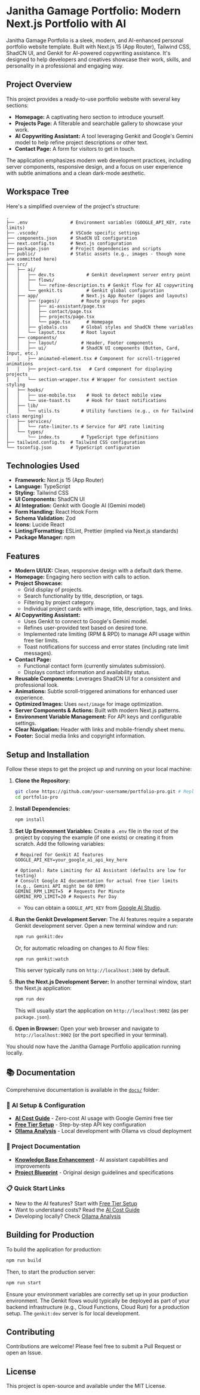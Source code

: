 # Janitha Gamage Portfolio: Modern Next.js Portfolio with AI

Janitha Gamage Portfolio is a sleek, modern, and AI-enhanced personal portfolio website template. Built with Next.js 15 (App Router), Tailwind CSS, ShadCN UI, and Genkit for AI-powered copywriting assistance. It's designed to help developers and creatives showcase their work, skills, and personality in a professional and engaging way.

## Project Overview

This project provides a ready-to-use portfolio website with several key sections:

*   **Homepage:** A captivating hero section to introduce yourself.
*   **Projects Page:** A filterable and searchable gallery to showcase your work.
*   **AI Copywriting Assistant:** A tool leveraging Genkit and Google's Gemini model to help refine project descriptions or other text.
*   **Contact Page:** A form for visitors to get in touch.

The application emphasizes modern web development practices, including server components, responsive design, and a focus on user experience with subtle animations and a clean dark-mode aesthetic.

## Workspace Tree

Here's a simplified overview of the project's structure:

```
.
├── .env                # Environment variables (GOOGLE_API_KEY, rate limits)
├── .vscode/            # VSCode specific settings
├── components.json     # ShadCN UI configuration
├── next.config.ts      # Next.js configuration
├── package.json        # Project dependencies and scripts
├── public/             # Static assets (e.g., images - though none are committed here)
├── src/
│   ├── ai/
│   │   ├── dev.ts            # Genkit development server entry point
│   │   ├── flows/
│   │   │   └── refine-description.ts # Genkit flow for AI copywriting
│   │   └── genkit.ts         # Genkit global configuration
│   ├── app/                # Next.js App Router (pages and layouts)
│   │   ├── (pages)/        # Route groups for pages
│   │   │   ├── ai-assistant/page.tsx
│   │   │   ├── contact/page.tsx
│   │   │   ├── projects/page.tsx
│   │   │   └── page.tsx      # Homepage
│   │   ├── globals.css     # Global styles and ShadCN theme variables
│   │   └── layout.tsx      # Root layout
│   ├── components/
│   │   ├── layout/         # Header, Footer components
│   │   ├── ui/             # ShadCN UI components (Button, Card, Input, etc.)
│   │   ├── animated-element.tsx # Component for scroll-triggered animations
│   │   ├── project-card.tsx   # Card component for displaying projects
│   │   └── section-wrapper.tsx # Wrapper for consistent section styling
│   ├── hooks/
│   │   ├── use-mobile.tsx    # Hook to detect mobile view
│   │   └── use-toast.ts      # Hook for toast notifications
│   ├── lib/
│   │   └── utils.ts        # Utility functions (e.g., cn for Tailwind class merging)
│   ├── services/
│   │   └── rate-limiter.ts # Service for API rate limiting
│   └── types/
│       └── index.ts        # TypeScript type definitions
├── tailwind.config.ts  # Tailwind CSS configuration
└── tsconfig.json       # TypeScript configuration
```

## Technologies Used

*   **Framework:** Next.js 15 (App Router)
*   **Language:** TypeScript
*   **Styling:** Tailwind CSS
*   **UI Components:** ShadCN UI
*   **AI Integration:** Genkit with Google AI (Gemini model)
*   **Form Handling:** React Hook Form
*   **Schema Validation:** Zod
*   **Icons:** Lucide React
*   **Linting/Formatting:** ESLint, Prettier (implied via Next.js standards)
*   **Package Manager:** npm

## Features

*   **Modern UI/UX:** Clean, responsive design with a default dark theme.
*   **Homepage:** Engaging hero section with calls to action.
*   **Project Showcase:**
    *   Grid display of projects.
    *   Search functionality by title, description, or tags.
    *   Filtering by project category.
    *   Individual project cards with image, title, description, tags, and links.
*   **AI Copywriting Assistant:**
    *   Uses Genkit to connect to Google's Gemini model.
    *   Refines user-provided text based on desired tone.
    *   Implemented rate limiting (RPM & RPD) to manage API usage within free tier limits.
    *   Toast notifications for success and error states (including rate limit messages).
*   **Contact Page:**
    *   Functional contact form (currently simulates submission).
    *   Displays contact information and availability status.
*   **Reusable Components:** Leverages ShadCN UI for a consistent and professional look.
*   **Animations:** Subtle scroll-triggered animations for enhanced user experience.
*   **Optimized Images:** Uses `next/image` for image optimization.
*   **Server Components & Actions:** Built with modern Next.js patterns.
*   **Environment Variable Management:** For API keys and configurable settings.
*   **Clear Navigation:** Header with links and mobile-friendly sheet menu.
*   **Footer:** Social media links and copyright information.

## Setup and Installation

Follow these steps to get the project up and running on your local machine:

1.  **Clone the Repository:**
    ```bash
    git clone https://github.com/your-username/portfolio-pro.git # Replace with your repo URL
    cd portfolio-pro
    ```

2.  **Install Dependencies:**
    ```bash
    npm install
    ```

3.  **Set Up Environment Variables:**
    Create a `.env` file in the root of the project by copying the example (if one exists) or creating it from scratch. Add the following variables:

    ```env
    # Required for Genkit AI features
    GOOGLE_API_KEY=your_google_ai_api_key_here

    # Optional: Rate Limiting for AI Assistant (defaults are low for testing)
    # Consult Google AI documentation for actual free tier limits (e.g., Gemini API might be 60 RPM)
    GEMINI_RPM_LIMIT=5  # Requests Per Minute
    GEMINI_RPD_LIMIT=20 # Requests Per Day
    ```
    *   You can obtain a `GOOGLE_API_KEY` from [Google AI Studio](https://aistudio.google.com/app/apikey).

4.  **Run the Genkit Development Server:**
    The AI features require a separate Genkit development server. Open a new terminal window and run:
    ```bash
    npm run genkit:dev
    ```
    Or, for automatic reloading on changes to AI flow files:
    ```bash
    npm run genkit:watch
    ```
    This server typically runs on `http://localhost:3400` by default.

5.  **Run the Next.js Development Server:**
    In another terminal window, start the Next.js application:
    ```bash
    npm run dev
    ```
    This will usually start the application on `http://localhost:9002` (as per `package.json`).

6.  **Open in Browser:**
    Open your web browser and navigate to `http://localhost:9002` (or the port specified in your terminal).

You should now have the Janitha Gamage Portfolio application running locally.

## 📚 Documentation

Comprehensive documentation is available in the [`docs/`](./docs/) folder:

### 🤖 **AI Setup & Configuration**
- **[AI Cost Guide](./docs/ai-setup/AI_COST_GUIDE.md)** - Zero-cost AI usage with Google Gemini free tier
- **[Free Tier Setup](./docs/ai-setup/FREE_TIER_SETUP.md)** - Step-by-step API key configuration
- **[Ollama Analysis](./docs/ai-setup/OLLAMA_ANALYSIS.md)** - Local development with Ollama vs cloud deployment

### 🎯 **Project Documentation**
- **[Knowledge Base Enhancement](./docs/KNOWLEDGE_BASE_ENHANCEMENT.md)** - AI assistant capabilities and improvements
- **[Project Blueprint](./docs/blueprint.md)** - Original design guidelines and specifications

### 📋 **Quick Start Links**
- New to the AI features? Start with [Free Tier Setup](./docs/ai-setup/FREE_TIER_SETUP.md)
- Want to understand costs? Read the [AI Cost Guide](./docs/ai-setup/AI_COST_GUIDE.md)
- Developing locally? Check [Ollama Analysis](./docs/ai-setup/OLLAMA_ANALYSIS.md)

## Building for Production

To build the application for production:
```bash
npm run build
```
Then, to start the production server:
```bash
npm run start
```
Ensure your environment variables are correctly set up in your production environment. The Genkit flows would typically be deployed as part of your backend infrastructure (e.g., Cloud Functions, Cloud Run) for a production setup. The `genkit:dev` server is for local development.

## Contributing

Contributions are welcome! Please feel free to submit a Pull Request or open an Issue.

## License

This project is open-source and available under the MIT License.
```